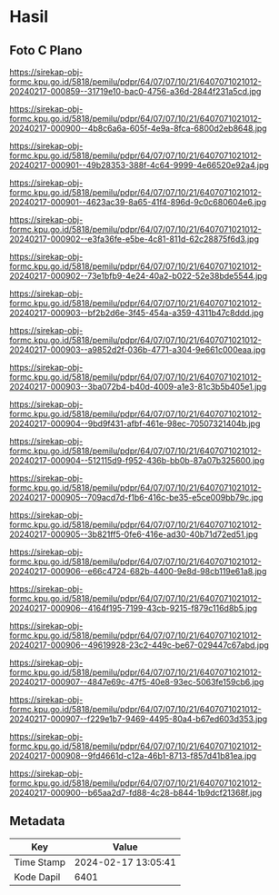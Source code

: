 # Hasil

## Foto C Plano

https://sirekap-obj-formc.kpu.go.id/5818/pemilu/pdpr/64/07/07/10/21/6407071021012-20240217-000859--31719e10-bac0-4756-a36d-2844f231a5cd.jpg

https://sirekap-obj-formc.kpu.go.id/5818/pemilu/pdpr/64/07/07/10/21/6407071021012-20240217-000900--4b8c6a6a-605f-4e9a-8fca-6800d2eb8648.jpg

https://sirekap-obj-formc.kpu.go.id/5818/pemilu/pdpr/64/07/07/10/21/6407071021012-20240217-000901--49b28353-388f-4c64-9999-4e66520e92a4.jpg

https://sirekap-obj-formc.kpu.go.id/5818/pemilu/pdpr/64/07/07/10/21/6407071021012-20240217-000901--4623ac39-8a65-41f4-896d-9c0c680604e6.jpg

https://sirekap-obj-formc.kpu.go.id/5818/pemilu/pdpr/64/07/07/10/21/6407071021012-20240217-000902--e3fa36fe-e5be-4c81-811d-62c28875f6d3.jpg

https://sirekap-obj-formc.kpu.go.id/5818/pemilu/pdpr/64/07/07/10/21/6407071021012-20240217-000902--73e1bfb9-4e24-40a2-b022-52e38bde5544.jpg

https://sirekap-obj-formc.kpu.go.id/5818/pemilu/pdpr/64/07/07/10/21/6407071021012-20240217-000903--bf2b2d6e-3f45-454a-a359-4311b47c8ddd.jpg

https://sirekap-obj-formc.kpu.go.id/5818/pemilu/pdpr/64/07/07/10/21/6407071021012-20240217-000903--a9852d2f-036b-4771-a304-9e661c000eaa.jpg

https://sirekap-obj-formc.kpu.go.id/5818/pemilu/pdpr/64/07/07/10/21/6407071021012-20240217-000903--3ba072b4-b40d-4009-a1e3-81c3b5b405e1.jpg

https://sirekap-obj-formc.kpu.go.id/5818/pemilu/pdpr/64/07/07/10/21/6407071021012-20240217-000904--9bd9f431-afbf-461e-98ec-70507321404b.jpg

https://sirekap-obj-formc.kpu.go.id/5818/pemilu/pdpr/64/07/07/10/21/6407071021012-20240217-000904--512115d9-f952-436b-bb0b-87a07b325600.jpg

https://sirekap-obj-formc.kpu.go.id/5818/pemilu/pdpr/64/07/07/10/21/6407071021012-20240217-000905--709acd7d-f1b6-416c-be35-e5ce009bb79c.jpg

https://sirekap-obj-formc.kpu.go.id/5818/pemilu/pdpr/64/07/07/10/21/6407071021012-20240217-000905--3b821ff5-0fe6-416e-ad30-40b71d72ed51.jpg

https://sirekap-obj-formc.kpu.go.id/5818/pemilu/pdpr/64/07/07/10/21/6407071021012-20240217-000906--e66c4724-682b-4400-9e8d-98cb119e61a8.jpg

https://sirekap-obj-formc.kpu.go.id/5818/pemilu/pdpr/64/07/07/10/21/6407071021012-20240217-000906--4164f195-7199-43cb-9215-f879c116d8b5.jpg

https://sirekap-obj-formc.kpu.go.id/5818/pemilu/pdpr/64/07/07/10/21/6407071021012-20240217-000906--49619928-23c2-449c-be67-029447c67abd.jpg

https://sirekap-obj-formc.kpu.go.id/5818/pemilu/pdpr/64/07/07/10/21/6407071021012-20240217-000907--4847e69c-47f5-40e8-93ec-5063fe159cb6.jpg

https://sirekap-obj-formc.kpu.go.id/5818/pemilu/pdpr/64/07/07/10/21/6407071021012-20240217-000907--f229e1b7-9469-4495-80a4-b67ed603d353.jpg

https://sirekap-obj-formc.kpu.go.id/5818/pemilu/pdpr/64/07/07/10/21/6407071021012-20240217-000908--9fd4661d-c12a-46b1-8713-f857d41b81ea.jpg

https://sirekap-obj-formc.kpu.go.id/5818/pemilu/pdpr/64/07/07/10/21/6407071021012-20240217-000900--b65aa2d7-fd88-4c28-b844-1b9dcf21368f.jpg


## Metadata

| Key        | Value               |
| ---------- | ------------------- |
| Time Stamp | 2024-02-17 13:05:41 |
| Kode Dapil | 6401                |



